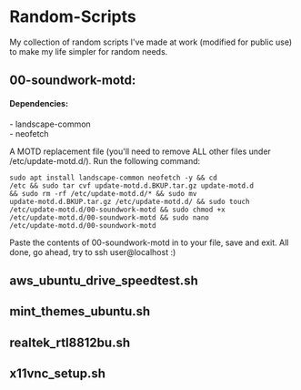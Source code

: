 # Random-Scripts
My collection of random scripts I've made at work (modified for public use) to make my life simpler for random needs.

<h2>00-soundwork-motd:</h2>

<h4>Dependencies:</h4>
- landscape-common<br>
- neofetch<p>

A MOTD replacement file (you'll need to remove ALL other files under /etc/update-motd.d/). Run the following command:

<code>sudo apt install landscape-common neofetch -y && cd /etc && sudo tar cvf update-motd.d.BKUP.tar.gz update-motd.d && sudo rm -rf /etc/update-motd.d/* && sudo mv update-motd.d.BKUP.tar.gz /etc/update-motd.d/ && sudo touch /etc/update-motd.d/00-soundwork-motd && sudo chmod +x /etc/update-motd.d/00-soundwork-motd && sudo nano /etc/update-motd.d/00-soundwork-motd</code>

Paste the contents of 00-soundwork-motd in to your file, save and exit. All done, go ahead, try to ssh user@localhost :)

<h2>aws_ubuntu_drive_speedtest.sh</h2>



<h2>mint_themes_ubuntu.sh</h2>



<h2>realtek_rtl8812bu.sh</h2>



<h2>x11vnc_setup.sh</h2>
